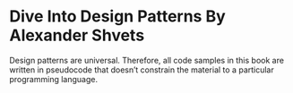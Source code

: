 # Dive Into Design Patterns By Alexander Shvets

Design patterns are universal. Therefore, all code samples in
this book are written in pseudocode that doesn’t constrain the
material to a particular programming language.
